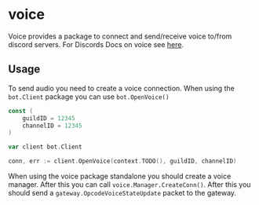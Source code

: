 # voice

Voice provides a package to connect and send/receive voice to/from discord servers.
For Discords Docs on voice see [here](https://discord.com/developers/docs/topics/voice-connections).

## Usage

To send audio you need to create a voice connection. When using the `bot.Client` package you can use `bot.OpenVoice()`
```go
const (
	guildID = 12345
    channelID = 12345
)

var client bot.Client

conn, err := client.OpenVoice(context.TODO(), guildID, channelID)
```

When using the voice package standalone you should create a voice manager. After this you can call `voice.Manager.CreateConn()`. After this you should send a `gateway.OpcodeVoiceStateUpdate` packet to the gateway.
```go
